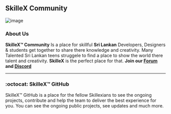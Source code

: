 ## SkilleX Community

![image](https://github.com/SkilleXTeam/SkilleXTeam/blob/main/79731568097599.5b50bca477735.jpg)

### About Us

**SkilleX™ Community** Is a place for skillful  **Sri Lankan** Developers, Designers & students get together to share there knowledge and creativity. Many Talented Sri Lankan teens struggele to find a place to show the world there talent and creativity. **SkilleX** is the perfect place for that. **Join our [Forum](https://forum.skillex.lk/)   and [Discord](https://discord.gg/jS98VWq)**  

****

### :octocat: SkilleX™ GitHub

SkilleX™ GitHub is a place for the fellow Skillexians to see the ongoing projects, contribute and help the team to deliver the best experience for you. You can see the ongoing public projects, see updates and much more.
